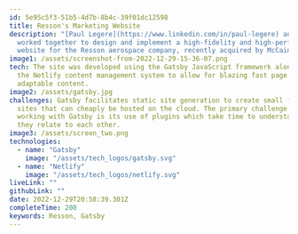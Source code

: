 ```yaml
---
id: 5e95c5f3-51b5-4d7b-8b4c-39f01dc12598
title: Resson's Marketing Website
description: "[Paul Legere](https://www.linkedin.com/in/paul-legere) and I have
  worked together to design and implement a high-fidelity and high-performing
  website for the Resson aerospace company, recently acquired by McCain."
image1: /assets/screenshot-from-2022-12-29-15-36-07.png
tech: The site was developed using the Gatsby JavaScript framework along with
  the Netlify content management system to allow for blazing fast page loads and
  adaptable content.
image2: /assets/gatsby.jpg
challenges: G﻿atsby facilitates static site generation to create small footprint
  sites that can cheaply be hosted on the cloud. The primary challenge of
  working with Gatsby is its use of plugins which take time to understand how
  they relate to each other.
image3: /assets/screen_two.png
technologies:
  - name: "Gatsby"
    image: "/assets/tech_logos/gatsby.svg"
  - name: "Netlify"
    image: "/assets/tech_logos/netlify.svg"
liveLink: ""
githubLink: ""
date: 2022-12-29T20:58:39.301Z
completeTime: 200
keywords: Resson, Gatsby
---
```


